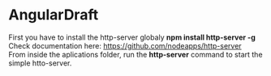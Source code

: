 AngularDraft
============

First you have to install the http-server globaly **npm install http-server -g** <br/>
Check documentation here: https://github.com/nodeapps/http-server <br/>
From inside the aplications folder, run the **http-server** command to start the simple htto-server.
